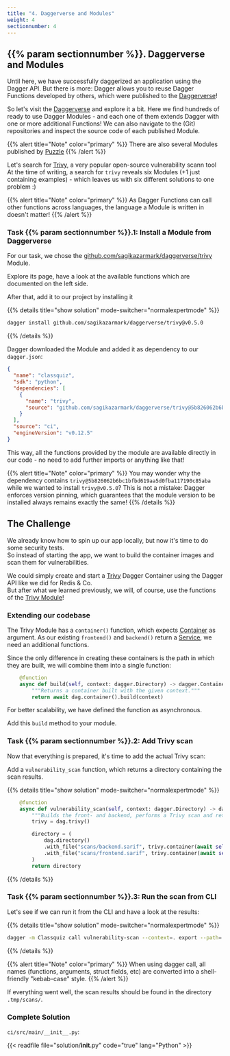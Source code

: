```yaml
---
title: "4. Daggerverse and Modules"
weight: 4
sectionnumber: 4
---
```


## {{% param sectionnumber %}}. Daggerverse and Modules

Until here, we have successfully daggerized an application using the Dagger API.
But there is more: Dagger allows you to reuse Dagger Functions developed by others, which were published to the [Daggerverse](https://daggerverse.dev)!

So let's visit the [Daggerverse](https://daggerverse.dev) and explore it a bit.
Here we find hundreds of ready to use Dagger Modules - and each one of them extends Dagger with one or more additional Functions!
We can also navigate to the (Git) repositories and inspect the source code of each published Module.

{{% alert title="Note" color="primary" %}}
There are also several Modules published by [Puzzle](https://daggerverse.dev/search?q=puzzle)
{{% /alert %}}

Let's search for [Trivy](https://trivy.dev/), a very popular open-source vulnerability scann tool
At the time of writing, a search for `trivy` reveals six Modules (+1 just containing examples) -
which leaves us with six different solutions to one problem :)

{{% alert title="Note" color="primary" %}}
As Dagger Functions can call other functions across languages, the language a Module is written in doesn't matter!
{{% /alert %}}


### Task {{% param sectionnumber %}}.1: Install a Module from Daggerverse

For our task, we chose the [github.com/sagikazarmark/daggerverse/trivy](https://daggerverse.dev/mod/github.com/sagikazarmark/daggerverse/trivy@5b826062b6bc1bfbd619aa5d0fba117190c85aba) Module.

Explore its page, have a look at the available functions which are documented on the left side.

After that, add it to our project by installing it

{{% details title="show solution" mode-switcher="normalexpertmode" %}}
```bash
dagger install github.com/sagikazarmark/daggerverse/trivy@v0.5.0
```
{{% /details %}}

Dagger downloaded the Module and added it as dependency to our `dagger.json`:

```json
{
  "name": "classquiz",
  "sdk": "python",
  "dependencies": [
    {
      "name": "trivy",
      "source": "github.com/sagikazarmark/daggerverse/trivy@5b826062b6bc1bfbd619aa5d0fba117190c85aba"
    }
  ],
  "source": "ci",
  "engineVersion": "v0.12.5"
}
```

This way, all the functions provided by the module are available directly in our code - no need to add further imports or anything like that!

{{% alert title="Note" color="primary" %}}
You may wonder why the dependency contains `trivy@5b826062b6bc1bfbd619aa5d0fba117190c85aba` while we wanted to install `trivy@v0.5.0`?
This is not a mistake: Dagger enforces version pinning, which guarantees that the module version to be installed always remains exactly the same!
{{% /details %}}


## The Challenge

We already know how to spin up our app locally, but now it's time to do some security tests.\
So instead of starting the app, we want to build the container images and scan them for vulnerabilities.

We could simply create and start a [Trivy](https://trivy.dev/) Dagger Container using the Dagger API like we did for Redis & Co.\
But after what we learned previously, we will, of course, use the functions of the [Trivy Module](https://daggerverse.dev/mod/github.com/sagikazarmark/daggerverse/trivy@5b826062b6bc1bfbd619aa5d0fba117190c85aba)!


### Extending our codebase

The Trivy Module has a `container()` function, which expects [Container](https://docs.dagger.io/api/reference/#definition-Container) as argument.
As our existing `frontend()` and `backend()` return a [Service](https://docs.dagger.io/api/reference/#definition-Service), we need an additional functions.

Since the only difference in creating these containers is the path in which they are built, we will combine them into a single function:

```python
    @function
    async def build(self, context: dagger.Directory) -> dagger.Container:
        """Returns a container built with the given context."""
        return await dag.container().build(context)
```

For better scalability, we have defined the function as asynchronous.

Add this `build` method to your module.


### Task {{% param sectionnumber %}}.2: Add Trivy scan

Now that everything is prepared, it's time to add the actual Trivy scan:

Add a `vulnerability_scan` function, which returns a directory containing the scan results.

{{% details title="show solution" mode-switcher="normalexpertmode" %}}
```python
    @function
    async def vulnerability_scan(self, context: dagger.Directory) -> dagger.Directory:
        """Builds the front- and backend, performs a Trivy scan and returns the directory containing the reports."""
        trivy = dag.trivy()

        directory = (
            dag.directory()
            .with_file("scans/backend.sarif", trivy.container(await self.build(context)).report("sarif"))
            .with_file("scans/frontend.sarif", trivy.container(await self.build(context.directory("frontend"))).report("sarif"))
        )
        return directory
```
{{% /details %}}


### Task {{% param sectionnumber %}}.3: Run the scan from CLI

Let's see if we can run it from the CLI and have a look at the results:

{{% details title="show solution" mode-switcher="normalexpertmode" %}}
```bash
dagger -m Classquiz call vulnerability-scan --context=. export --path=.tmp
```
{{% /details %}}

{{% alert title="Note" color="primary" %}}
When using dagger call, all names (functions, arguments, struct fields, etc) are converted into a shell-friendly "kebab-case" style.
{{% /alert %}}

If everything went well, the scan results should be found in the directory `.tmp/scans/`.


### Complete Solution

`ci/src/main/__init__.py`:

<!-- markdownlint-capture -->
<!-- markdownlint-disable -->
{{< readfile file="solution/__init__.py" code="true" lang="Python" >}}
<!-- markdownlint-restore -->
